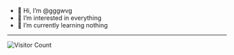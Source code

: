 - 👋 Hi, I’m @gggwvg
- 👀 I’m interested in everything
- 🌱 I’m currently learning nothing

<!---
gggwvg/gggwvg is a ✨ special ✨ repository because its `README.md` (this file) appears on your GitHub profile.
You can click the Preview link to take a look at your changes.
--->

---

![Visitor Count](https://komarev.com/ghpvc/?username=gggwvg&color=blue)
